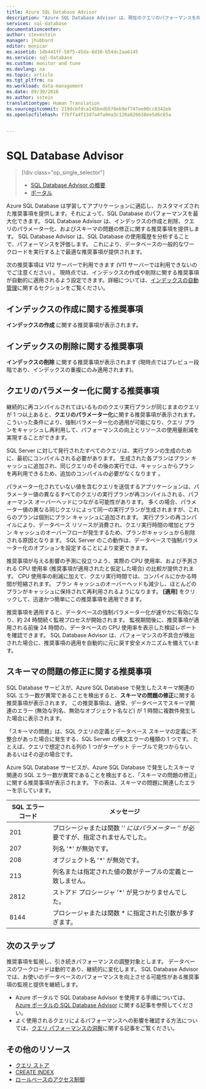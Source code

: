 ```yaml
---
title: Azure SQL Database Advisor
description: "Azure SQL Database Advisor は、現在のクエリのパフォーマンスを向上できる、既存の SQL Database 向けの推奨事項を提供します。"
services: sql-database
documentationcenter: 
author: stevestein
manager: jhubbard
editor: monicar
ms.assetid: 1db441ff-58f5-45da-8d38-b54dc2aa6145
ms.service: sql-database
ms.custom: monitor and tune
ms.devlang: na
ms.topic: article
ms.tgt_pltfrm: na
ms.workload: data-management
ms.date: 09/30/2016
ms.author: sstein
translationtype: Human Translation
ms.sourcegitcommit: 219dcbfdca145bedb570eb9ef747ee00cc0342eb
ms.openlocfilehash: f7bffa4f13d7a4fa0ea3c120a826638ee5d6c65a


---
```

# <a name="sql-database-advisor"></a>SQL Database Advisor
> [!div class="op_single_selector"]
> * [SQL Database Advisor の概要](sql-database-advisor.md)
> * [ポータル](sql-database-advisor-portal.md)
> 
> 

Azure SQL Database は学習してアプリケーションに適応し、カスタマイズされた推奨事項を提供します。それによって、SQL Database のパフォーマンスを最大化できます。 SQL Database Advisor は、インデックスの作成と削除、クエリのパラメーター化、およびスキーマの問題の修正に関する推奨事項を提供します。 SQL Database Advisor は、SQL Database の使用履歴を分析することで、パフォーマンスを評価します。 これにより、データベースの一般的なワークロードを実行する上で最適な推奨事項が提供されます。 

次の推奨事項は V12 サーバーで利用できます (V11 サーバーでは利用できないのでご注意ください) 。 現時点では、インデックスの作成や削除に関する推奨事項が自動的に適用されるよう設定できます。詳細については、[インデックスの自動管理](sql-database-advisor-portal.md#enable-automatic-index-management)に関するセクションをご覧ください。

## <a name="create-index-recommendations"></a>インデックスの作成に関する推奨事項
**インデックスの作成** に関する推奨事項が表示されます。

## <a name="drop-index-recommendations"></a>インデックスの削除に関する推奨事項
**インデックスの削除** に関する推奨事項が表示されます (現時点ではプレビュー段階であり、インデックスの重複にのみ適用されます)。

## <a name="parameterize-queries-recommendations"></a>クエリのパラメーター化に関する推奨事項
継続的に再コンパイルされてはいるもののクエリ実行プランが同じままのクエリが 1 つ以上あると、**クエリのパラメーター化**に関する推奨事項が表示されます。 こういった条件により、強制パラメーター化の適用が可能になり、クエリ プランをキャッシュし再利用して、パフォーマンスの向上とリソースの使用量削減を実現することができます。 

SQL Server に対して発行されたすべてのクエリは、実行プランの生成のために、最初にコンパイルされる必要があります。 生成された各プランはプラン キャッシュに追加され、同じクエリのその後の実行では、キャッシュからプランを再利用できるため、追加のコンパイルの必要がなくなります 。 

パラメーター化されていない値を含むクエリを送信するアプリケーションは、パラメーター値の異なるすべてのクエリの実行プランが再コンパイルされる、パフォーマンス オーバーヘッドにつながる可能性があります。 多くの場合、パラメーター値の異なる同じクエリによって同一の実行プランが生成されますが、これらのプランは個別にプラン キャッシュに追加されます。 実行プランの再コンパイルにより、データベース リソースが消費され、クエリ実行時間の増加とプラン キャッシュのオーバーフローが発生するため、プランがキャッシュから削除される原因となります。 SQL Server のこの動作は、データベースで強制パラメーター化のオプションを設定することにより変更できます。 

推奨事項が与える影響の予測に役立つよう、実際の CPU 使用率、および予測される CPU 使用率 (推奨事項が適用されたと仮定した場合) の比較が提供されます。 CPU 使用率の削減に加えて、クエリ実行時間では、コンパイルにかかる時間が短縮されます。 プラン キャッシュのオーバーヘッドも減少し、ほとんどのプランがキャッシュに保持されて再利用されるようになります。 **[適用]** をクリックして、迅速かつ簡単にこの推奨事項を適用できます。 

推奨事項を適用すると、データベースの強制パラメーター化が速やかに有効になり、約 24 時間続く監視プロセスが開始されます。 監視期間後に、推奨事項が適用される前後 24 時間の、データベースの CPU 使用率を表示した検証レポートを確認できます。 SQL Database Advisor は、パフォーマンスの不具合が検出された場合に、推奨事項の適用を自動的に元に戻す安全メカニズムを備えています。

## <a name="fix-schema-issues-recommendations"></a>スキーマの問題の修正に関する推奨事項
SQL Database サービスが、Azure SQL Database で発生したスキーマ関連の SQL エラー数が異常であることを検出すると、**スキーマの問題の修正**に関する推奨事項が表示されます。 この推奨事項は、通常、データベースでスキーマ関連のエラー (無効な列名、無効なオブジェクト名など) が 1 時間に複数件発生した場合に表示されます。

「スキーマの問題」は、SQL クエリの定義とデータベース スキーマの定義に不整合があった場合に発生する、SQL Server の構文エラーの種類の 1 つです。 たとえば、クエリで想定される列の 1 つがターゲット テーブルで見つからない、あるいはその逆の場合です。 

Azure SQL Database サービスが、Azure SQL Database で発生したスキーマ関連の SQL エラー数が異常であることを検出すると、「スキーマの問題の修正」に関する推奨事項が表示されます。 下の表は、スキーマの問題に関連したエラーを示しています。

| SQL エラー コード | メッセージ |
| --- | --- |
| 201 |プロシージャまたは関数 '*' にはパラメーター '*' が必要ですが、指定されませんでした。 |
| 207 |列名 '*' が無効です。 |
| 208 |オブジェクト名 '*' が無効です。 |
| 213 |列名または指定された値の数がテーブルの定義と一致しません。 |
| 2812 |ストアド プロシージャ '*' が見つかりませんでした。 |
| 8144 |プロシージャまたは関数 * に指定された引数が多すぎます。 |

## <a name="next-steps"></a>次のステップ
推奨事項を監視し、引き続きパフォーマンスの調整対象とします。 データベースのワークロードは動的であり、継続的に変化します。 SQL Database Advisor では、お使いのデータベースのパフォーマンスを向上させる可能性がある推奨事項の監視と提供を継続します。 

* Azure ポータルで SQL Database Advisor を使用する手順については、 [Azure ポータルの SQL Database Advisor](sql-database-advisor-portal.md) に関する記事を参照してください。
* よく使用されるクエリによるパフォーマンスへの影響を確認する方法については、[クエリ パフォーマンスの洞察](sql-database-query-performance.md)に関する記事をご覧ください。

## <a name="additional-resources"></a>その他のリソース
* [クエリ ストア](https://msdn.microsoft.com/library/dn817826.aspx)
* [CREATE INDEX](https://msdn.microsoft.com/library/ms188783.aspx)
* [ロールベースのアクセス制御](../active-directory/role-based-access-control-configure.md)




<!--HONumber=Nov16_HO3-->


